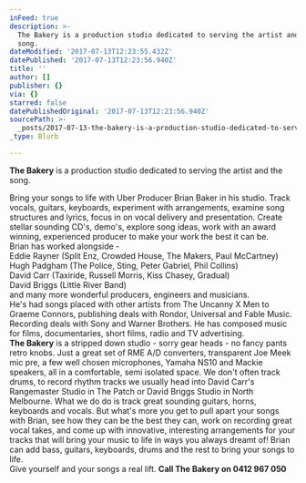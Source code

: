 ```yaml
---
inFeed: true
description: >-
  The Bakery is a production studio dedicated to serving the artist and the
  song.
dateModified: '2017-07-13T12:23:55.432Z'
datePublished: '2017-07-13T12:23:56.940Z'
title: ''
author: []
publisher: {}
via: {}
starred: false
datePublishedOriginal: '2017-07-13T12:23:56.940Z'
sourcePath: >-
  _posts/2017-07-13-the-bakery-is-a-production-studio-dedicated-to-serving-the-a.md
_type: Blurb

---
```

**The Bakery** is a production studio dedicated to serving the artist and the song.

Bring your songs to life with Uber Producer Brian Baker in his studio. Track vocals, guitars, keyboards, experiment with arrangements, examine song structures and lyrics, focus in on vocal delivery and presentation. Create stellar sounding CD's, demo's, explore song ideas, work with an award winning, experienced producer to make your work the best it can be.   
Brian has worked alongside -  
Eddie Rayner (Split Enz, Crowded House, The Makers, Paul McCartney)  
Hugh Padgham (The Police, Sting, Peter Gabriel, Phil Collins)  
David Carr (Taxiride, Russell Morris, Kiss Chasey, Gradual)  
David Briggs (Little River Band)  
and many more wonderful producers, engineers and musicians.  
He's had songs placed with other artists from The Uncanny X Men to Graeme Connors, publishing deals with Rondor, Universal and Fable Music. Recording deals with Sony and Warner Brothers. He has composed music for films, documentaries, short films, radio and TV advertising.  
**The Bakery** is a stripped down studio - sorry gear heads - no fancy pants retro knobs. Just a great set of RME A/D converters, transparent Joe Meek mic pre, a few well chosen microphones, Yamaha NS10 and Mackie speakers, all in a comfortable, semi isolated space. We don't often track drums, to record rhythm tracks we usually head into David Carr's Rangemaster Studio in The Patch or David Briggs Studio in North Melbourne. What we do do is track great sounding guitars, horns, keyboards and vocals. But what's more you get to pull apart your songs with Brian, see how they can be the best they can, work on recording great vocal takes, and come up with innovative, interesting arrangements for your tracks that will bring your music to life in ways you always dreamt of! Brian can add bass, guitars, keyboards, drums and the rest to bring your songs to life.  
Give yourself and your songs a real lift. **Call The Bakery on 0412 967 050**